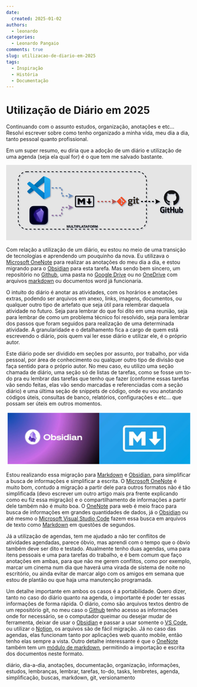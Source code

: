 ```yaml
---
date:
  created: 2025-01-02
authors:
  - leonardo
categories:
  - Leonardo Pangaio
comments: true
slug: utilizacao-de-diario-em-2025
tags:
  - Inspiração
  - História
  - Documentação
---
```


# Utilização de Diário em 2025

Continuando com o assunto estudos, organização, anotações e etc... Resolvi escrever sobre como tenho organizado a minha vida, meu dia a dia, tanto pessoal quanto profissional.

Em um super resumo, eu diria que a adoção de um diário e utilização de uma agenda (seja ela qual for) é o que tem me salvado bastante.

<!-- more -->

![Diary Workflow](../../../images/blog/leonardo/DIARY_FLOW.gif)

Com relação a utilização de um diário, eu estou no meio de uma transição de tecnologias e aprendendo um pouquinho da nova. Eu utilizava o [Microsoft OneNote](https://www.onenote.com) para realizar as anotações do meu dia a dia, e estou migrando para o [Obsidian](https://obsidian.md/) para esta tarefa. Mas sendo bem sincero, um repositório no [Github](https://github.com/), uma pasta no [Google Drive](https://drive.google.com) ou no [OneDrive](https://onedrive.live.com) com arquivos [markdown](https://www.markdownguide.org/) ou documentos word já funcionaria.

O intuito do diário é anotar as atividades, com os horários e anotações extras, podendo ser arquivos em anexo, links, imagens, documentos, ou qualquer outro tipo de artefato que seja útil para relembrar daquela atividade no futuro. Seja para lembrar do que foi dito em uma reunião, seja para lembrar de como um problema técnico foi resolvido, seja para lembrar dos passos que foram seguidos para realização de uma determinada atividade. A granularidade e o detalhamento fica a cargo de quem está escrevendo o diário, pois quem vai ler esse diário e utilizar ele, é o próprio autor.

Este diário pode ser dividido em seções por assunto, por trabalho, por vida pessoal, por área de conhecimento ou qualquer outro tipo de divisão que faça sentido para o próprio autor. No meu caso, eu utilizo uma seção chamada de diário, uma seção só de listas de tarefas, como se fosse um to-do pra eu lembrar das tarefas que tenho que fazer (conforme essas tarefas vão sendo feitas, elas vão sendo marcadas e referenciadas com a seção diário) e uma última seção de snippets de código, onde eu vou anotando códigos úteis, consultas de banco, relatórios, configurações e etc... que possam ser úteis em outros momentos.

![Obsidian and Markdown Logos](../../../images/blog/leonardo/obsidian_markdown.png)

Estou realizando essa migração para [Markdown](https://www.markdownguide.org/) e [Obsidian](https://obsidian.md/), para simplificar a busca de informações e simplificar a escrita. O [Microsoft OneNote](https://www.onenote.com) é muito bom, contudo a migração a partir dele para outros formatos não é tão simplificada (devo escrever um outro artigo mais pra frente explicando como eu fiz essa migração) e o compartilhamento de informações a partir dele também não é muito boa. O [OneNote](https://www.onenote.com) para web é meio fraco para busca de informações em grandes quantidades de dados, já o [Obsidian](https://obsidian.md/) ou até mesmo o [Microsoft Visual Studio Code](https://code.visualstudio.com/) fazem essa busca em arquivos de texto como [Markdown](https://www.markdownguide.org/) em questões de segundos.

Já a utilização de agendas, tem me ajudado a não ter conflitos de atividades agendadas, parece óbvio, mas aprendi com o tempo que o óbvio também deve ser dito e testado. Atualmente tenho duas agendas, uma para itens pessoais e uma para tarefas do trabalho, e é bem comum que faço anotações em ambas, para que não me gerem conflitos, como por exemplo, marcar um cinema num dia que haverá uma virada de sistema de noite no escritório, ou ainda evitar de marcar algo com os amigos em semana que estou de plantão ou que haja uma manutenção programada.

Um detalhe importante em ambos os casos é a portabilidade. Quero dizer, tanto no caso do diário quanto na agenda, o importante é poder ter essas informações de forma rápida. O diário, como são arquivos textos dentro de um repositório git, no meu caso o [Github](https://github.com/) tenho acesso as informações onde for necessário, se o computador queimar ou desejar mudar de ferramenta, deixar de usar o [Obsidian](https://obsidian.md/) e passar a usar somente o [VS Code](https://code.visualstudio.com/), ou utilizar o [Notion](https://www.notion.com/), os arquivos são de fácil migração. Já no caso das agendas, elas funcionam tanto por aplicações web quanto mobile, então tenho elas sempre a vista. Outro detalhe interessante é que o [OneNote](https://www.onenote.com) também tem um [módulo de markdown](https://onemark.neux.studio/), permitindo a importação e escrita dos documentos neste formato.

diário, dia-a-dia, anotações, documentação, organização, informações, estudos, lembranças, lembrar, tarefas, to-do, tasks, lembretes, agenda, simplificação, buscas, markdown, git, versionamento